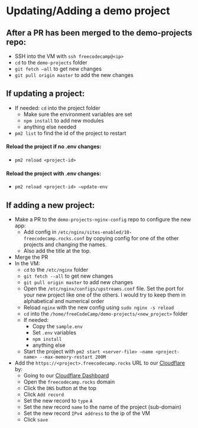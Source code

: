 # Updating/Adding a demo project

## After a PR has been merged to the demo-projects repo:
- SSH into the VM with `ssh freecodecamp@<ip>`
- `cd` to the `demo-projects` folder
- `git fetch —all` to get new changes
- `git pull origin master` to add the new changes

## If updating a project:
- If needed: `cd` into the project folder
  - Make sure the environment variables are set
  - `npm install` to add new modules
  - anything else needed
- `pm2 list` to find the id of the project to restart

#### Reload the project if no .env changes:
- `pm2 reload <project-id>`

#### Reload the project with .env changes:
- `pm2 reload <project-id> —update-env`

## If adding a new project:
- Make a PR to the `demo-projects-nginx-config` repo to configure the new app:
  - Add config in  `/etc/nginx/sites-enabled/10-freecodecamp.rocks.conf` by copying config for one of the other projects and changing the names.
  - Also add the title at the top.
- Merge the PR
- In the VM:
  - `cd` to the `/etc/nginx` folder
  - `git fetch --all` to get new changes
  - `git pull origin master` to add new changes
  - Open the `/etc/nginx/configs/upstreams.conf` file. Set the port for your new project like one of the others. I would try to keep them in alphabetical and numerical order
  - Reload `nginx` with the new config using `sudo nginx -s reload`
  - `cd` into the `/home/freeCodeCamp/demo-projects/<new_project>` folder
  - If needed:
    - Copy the `sample.env`
    - Set `.env` variables
    - `npm install`
    - anything else
  - Start the project with `pm2 start <server-file> —name <project-name> --max-memory-restart 200M`
- Add the `https://<project>.freecodecamp.rocks` URL to our [Cloudflare](https://www.cloudflare.com/) by:
  - Going to our [Cloudflare Dashboard](https://dash.cloudflare.com/)
  - Open the `freecodecamp.rocks` domain
  - Click the `DNS` button at the top
  - Click `Add record`
  - Set the new record to `type` `A`
  - Set the new record `name` to the name of the project (sub-domain)
  - Set the new record `IPv4 address` to the ip of the VM
  - Click `save`
